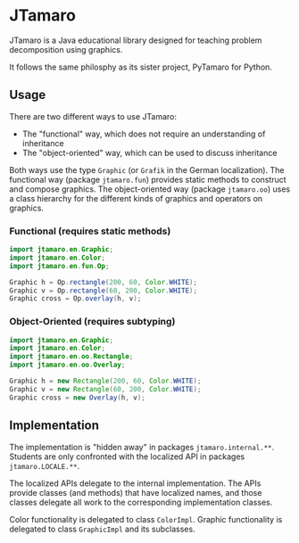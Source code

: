 # JTamaro

JTamaro is a Java educational library designed for teaching problem decomposition using graphics.

It follows the same philosphy as its sister project, PyTamaro for Python.

## Usage
There are two different ways to use JTamaro:

* The "functional" way, which does not require an understanding of inheritance
* The "object-oriented" way, which can be used to discuss inheritance

Both ways use the type `Graphic` (or `Grafik` in the German localization).
The functional way (package `jtamaro.fun`) provides static methods to construct and compose graphics.
The object-oriented way (package `jtamaro.oo`) uses a class hierarchy for the different kinds of graphics
and operators on graphics.

### Functional (requires static methods)

```java
import jtamaro.en.Graphic;
import jtamaro.en.Color;
import jtamaro.en.fun.Op;

Graphic h = Op.rectangle(200, 60, Color.WHITE);
Graphic v = Op.rectangle(60, 200, Color.WHITE);
Graphic cross = Op.overlay(h, v);
```

### Object-Oriented (requires subtyping)

```java
import jtamaro.en.Graphic;
import jtamaro.en.Color;
import jtamaro.en.oo.Rectangle;
import jtamaro.en.oo.Overlay;

Graphic h = new Rectangle(200, 60, Color.WHITE);
Graphic v = new Rectangle(60, 200, Color.WHITE);
Graphic cross = new Overlay(h, v);
```

## Implementation

The implementation is "hidden away" in packages `jtamaro.internal.**`.
Students are only confronted with the localized API in packages `jtamaro.LOCALE.**`.

The localized APIs delegate to the internal implementation.
The APIs provide classes (and methods) that have localized names,
and those classes delegate all work to the corresponding implementation classes.

Color functionality is delegated to class `ColorImpl`.
Graphic functionality is delegated to class `GraphicImpl` and its subclasses.
